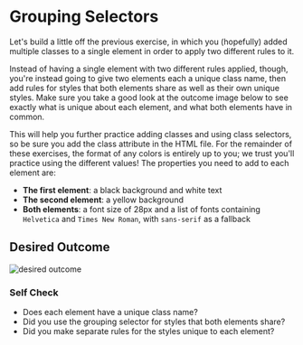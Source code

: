 # Grouping Selectors

Let's build a little off the previous exercise, in which you (hopefully) added
multiple classes to a single element in order to apply two different rules to
it.

Instead of having a single element with two different rules applied, though,
		you're instead going to give two elements each a unique class name,
		then add rules for styles that both elements share as well as their own
		unique styles. Make sure you take a good look at the outcome image
		below to see exactly what is unique about each element, and what both
		elements have in common.

This will help you further practice adding classes and using class selectors,
	 so be sure you add the class attribute in the HTML file. For the remainder
	 of these exercises, the format of any colors is entirely up to you; we
	 trust you'll practice using the different values! The properties you need
	 to add to each element are:

* **The first element**: a black background and white text
* **The second element**: a yellow background
* **Both elements**: a font size of 28px and a list of fonts containing
`Helvetica` and `Times New Roman`, with `sans-serif` as a fallback 

## Desired Outcome
![desired outcome](./desired-outcome.png)


### Self Check
- Does each element have a unique class name?
- Did you use the grouping selector for styles that both elements share?
- Did you make separate rules for the styles unique to each element?
